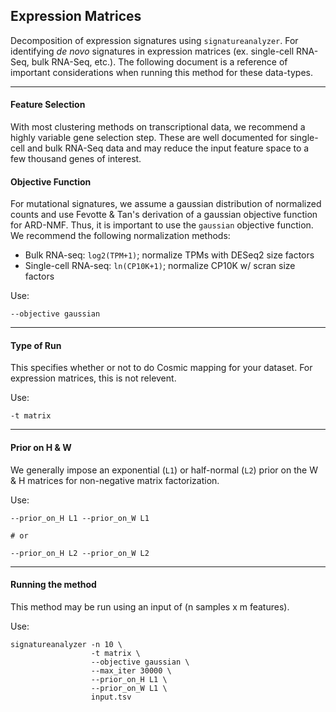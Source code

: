 ## Expression Matrices

Decomposition of expression signatures using  `signatureanalyzer`. For identifying _de novo_ signatures in expression matrices (ex. single-cell RNA-Seq, bulk RNA-Seq, etc.). The following document is a reference of important considerations when running this method for these data-types.

---
#### Feature Selection
With most clustering methods on transcriptional data, we recommend a highly variable gene selection step. These are well documented for single-cell and bulk RNA-Seq data and may reduce the input feature space to a few thousand genes of interest.

#### Objective Function
For mutational signatures, we assume a gaussian distribution of normalized counts and use Fevotte & Tan's derivation of a gaussian objective function for ARD-NMF. Thus, it is important to use the `gaussian` objective function. We recommend the following normalization methods:
* Bulk RNA-seq: `log2(TPM+1)`; normalize TPMs with DESeq2 size factors
* Single-cell RNA-seq: `ln(CP10K+1)`; normalize CP10K w/ scran size factors

Use:
```{bash}
--objective gaussian
```

---

#### Type of Run
This specifies whether or not to do Cosmic mapping for your dataset. For expression matrices, this is not relevent. 

Use:
```{bash}
-t matrix
```

---

#### Prior on H & W
We generally impose an exponential (`L1`) or half-normal (`L2`) prior on the W & H matrices for non-negative matrix factorization.

Use:
```{bash}
--prior_on_H L1 --prior_on_W L1

# or

--prior_on_H L2 --prior_on_W L2
```

---

#### Running the method
This method may be run using an input of (n samples x m features).

Use:
```
signatureanalyzer -n 10 \
                  -t matrix \
                  --objective gaussian \
                  --max_iter 30000 \
                  --prior_on_H L1 \
                  --prior_on_W L1 \
                  input.tsv
```
